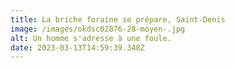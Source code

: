 ```yaml
---
title: La briche foraine se prépare, Saint-Denis
image: /images/okdsc02876-28-moyen-.jpg
alt: Un homme s'adresse à une foule.
date: 2023-03-13T14:59:39.348Z
---
```

